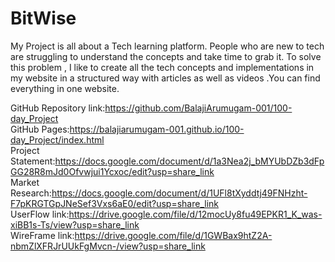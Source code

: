 # BitWise

My Project is all about a Tech learning platform. 
People who are new to tech are struggling to understand the concepts and take time to grab it.
To solve this problem , I like to create all the tech concepts and implementations in my website in a structured way with articles as well as videos .You can find everything in one website.

GitHub Repository link:https://github.com/BalajiArumugam-001/100-day_Project<br>
GitHub Pages:https://balajiarumugam-001.github.io/100-day_Project/index.html<br>
Project Statement:https://docs.google.com/document/d/1a3Nea2j_bMYUbDZb3dFpGG28R8mJd0Ofvwjui1Ycxoc/edit?usp=share_link<br>
Market Research:https://docs.google.com/document/d/1UFl8tXyddtj49FNHzht-F7pKRGTGpJNeSef3Vxs6aE0/edit?usp=share_link<br>
UserFlow link:https://drive.google.com/file/d/12mocUy8fu49EPKR1_K_was-xiBB1s-Ts/view?usp=share_link<br>
WireFrame link:https://drive.google.com/file/d/1GWBax9htZ2A-nbmZlXFRJrUUkFgMvcn-/view?usp=share_link<br>
